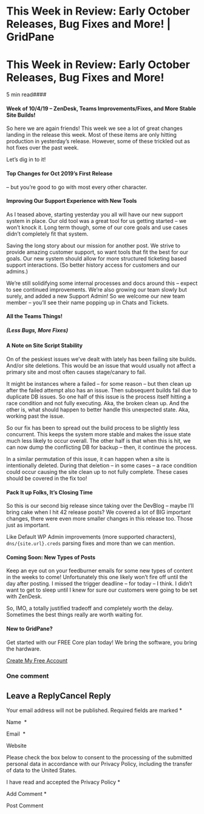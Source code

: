 # This Week in Review: Early October Releases, Bug Fixes and More! | GridPane

# This Week in Review: Early October Releases, Bug Fixes and More!

 

5 min read#### 

#### Week of 10/4/19 – ZenDesk, Teams Improvements/Fixes, and More Stable Site Builds!

So here we are again friends! This week we see a lot of great changes landing in the release this week. Most of these items are only hitting production in yesterday’s release. However, some of these trickled out as hot fixes over the past week.

Let’s dig in to it!

#### Top Changes for Oct 2019’s First Release

– but you’re good to go with most every other character.

#### Improving Our Support Experience with New Tools

As I teased above, starting yesterday you all will have our new support system in place. Our old tool was a great tool for us getting started – we won’t knock it. Long term though, some of our core goals and use cases didn’t completely fit that system.

Saving the long story about our mission for another post. We strive to provide amazing customer support, so want tools that fit the best for our goals. Our new system should allow for more structured ticketing based support interactions. (So better history access for customers and our admins.)

We’re still solidifying some internal processes and docs around this – expect to see continued improvements. We’re also growing our team slowly but surely, and added a new Support Admin! So we welcome our new team member – you’ll see their name popping up in Chats and Tickets.

#### All the Teams Things!

##### (Less Bugs, More Fixes)

#### A Note on Site Script Stability

On of the peskiest issues we’ve dealt with lately has been failing site builds. And/or site deletions. This would be an issue that would usually not affect a primary site and most often causes stage/canary to fail.

It might be instances where a failed – for some reason – but then clean up after the failed attempt also has an issue. Then subsequent builds fail due to duplicate DB issues. So one half of this issue is the process itself hitting a race condition and not fully executing. Aka, the broken clean up. And the other is, what should happen to better handle this unexpected state. Aka, working past the issue.

So our fix has been to spread out the build process to be slightly less concurrent. This keeps the system more stable and makes the issue state much less likely to occur overall. The other half is that when this is hit, we can now dump the conflicting DB for backup – then, it continue the process.

In a similar permutation of this issue, it can happen when a site is intentionally deleted. During that deletion – in some cases – a race condition could occur causing the site clean up to not fully complete. These cases should be covered in the fix too!

#### Pack It up Folks, It’s Closing Time

So this is our second big release since taking over the DevBlog – maybe I’ll bring cake when I hit 42 release posts? We covered a lot of BIG important changes, there were even more smaller changes in this release too. Those just as important.

Like Default WP Admin improvements (more supported characters), `dns/{site.url}.creds` parsing fixes and more than we can mention.

#### Coming Soon: New Types of Posts

Keep an eye out on your feedburner emails for some new types of content in the weeks to come! Unfortunately this one likely won’t fire off until the day after posting. I missed the trigger deadline – for today – I think. I didn’t want to get to sleep until I knew for sure our customers were going to be set with ZenDesk.

So, IMO, a totally justified tradeoff and completely worth the delay. Sometimes the best things really are worth waiting for.

 

#### New to GridPane?

Get started with our FREE Core plan today! We bring the software, you bring the hardware.

[Create My Free Account](https://gridpane.com/checkout/?plan=core)

### One comment

## Leave a ReplyCancel Reply

Your email address will not be published. Required fields are marked *

Name  *

Email  *

Website

Please check the box below to consent to the processing of the submitted personal data in accordance with our Privacy Policy, including the transfer of data to the United States.

I have read and accepted the Privacy Policy
		 *

Add Comment *

Post Comment

 

 
